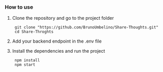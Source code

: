 ### How to use

1. Clone the repository and go to the project folder
        
        git clone "https://github.com/BrunoUmbelino/Share-Thoughts.git"
        cd Share-Throghts
    
2. Add your backend endpoint in the .env file
3. Install the dependencies and run the project

        npm install 
        npm start
